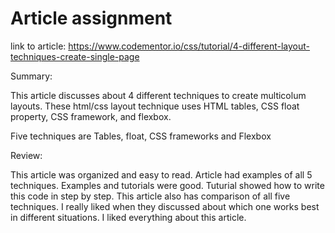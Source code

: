 # Article assignment

link to article: https://www.codementor.io/css/tutorial/4-different-layout-techniques-create-single-page

Summary:

This article discusses about 4 different techniques to create multicolum layouts. These html/css layout technique uses HTML tables, CSS float property, CSS framework, and flexbox.

Five techniques are Tables, float, CSS frameworks and Flexbox

Review:

This article was organized and easy to read.  Article had examples of all 5 techniques. Examples and tutorials were good. Tuturial showed how to write this code in step by step. This article also has comparison of all five techniques. I really liked when they discussed about which one works best in different situations. I liked everything about this article.


